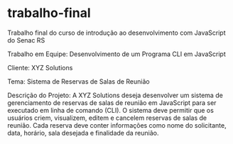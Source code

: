 # trabalho-final
Trabalho final do curso de introdução ao desenvolvimento com JavaScript do Senac RS

Trabalho em Equipe: Desenvolvimento de um Programa CLI em JavaScript

Cliente: XYZ Solutions

Tema: Sistema de Reservas de Salas de Reunião

Descrição do Projeto:
A XYZ Solutions deseja desenvolver um sistema de gerenciamento de reservas de
salas de reunião em JavaScript para ser executado em linha de comando (CLI). O
sistema deve permitir que os usuários criem, visualizem, editem e cancelem
reservas de salas de reunião. Cada reserva deve conter informações como nome
do solicitante, data, horário, sala desejada e finalidade da reunião.
